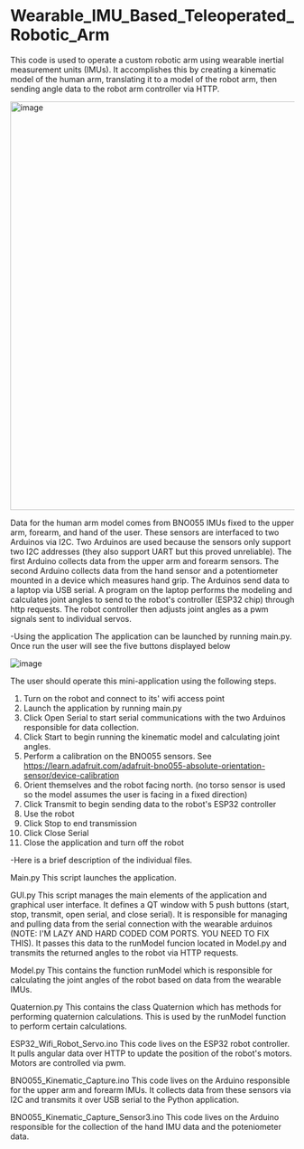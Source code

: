 # Wearable_IMU_Based_Teleoperated_Robotic_Arm

This code is used to operate a custom robotic arm using wearable inertial measurement units (IMUs). 
It accomplishes this by creating a kinematic model of the human arm, translating it to a model of the robot arm, 
then sending angle data to the robot arm controller via HTTP. 

<img width="723" alt="image" src="https://github.com/Wesley-Niswander/Wearable_IMU_Based_Teleoperated_Robotic_Arm/assets/147947724/ea14a48b-a4b3-4723-bc63-ab114a691074">

Data for the human arm model comes from BNO055 IMUs fixed to the upper arm, forearm, and hand of
the user. These sensors are interfaced to two Arduinos via I2C. Two Arduinos are used because the
sensors only support two I2C addresses (they also support UART but this proved unreliable). The 
first Arduino collects data from the upper arm and forearm sensors. The second Arduino collects
data from the hand sensor and a potentiometer mounted in a device which measures hand grip.
The Arduinos send data to a laptop via USB serial. A program on the laptop performs the modeling and
calculates joint angles to send to the robot's controller (ESP32 chip) through http requests. The
robot controller then adjusts joint angles as a pwm signals sent to individual servos.

-Using the application
The application can be launched by running main.py. Once run the user will see the five buttons displayed below

![image](https://github.com/Wesley-Niswander/Wearable_IMU_Based_Teleoperated_Robotic_Arm/assets/147947724/653b2430-6029-442a-b091-d2a2b388fb05)

The user should operate this mini-application using the following steps.
1) Turn on the robot and connect to its' wifi access point
2) Launch the application by running main.py
3) Click Open Serial to start serial communications with the two Arduinos responsible for data collection.
4) Click Start to begin running the kinematic model and calculating joint angles.
5) Perform a calibration on the BNO055 sensors. See https://learn.adafruit.com/adafruit-bno055-absolute-orientation-sensor/device-calibration
6) Orient themselves and the robot facing north. (no torso sensor is used so the model assumes the user is facing in a fixed direction)
7) Click Transmit to begin sending data to the robot's ESP32 controller
8) Use the robot
9) Click Stop to end transmission
10) Click Close Serial
11) Close the application and turn off the robot

-Here is a brief description of the individual files.

Main.py
This script launches the application.

GUI.py
This script manages the main elements of the application and graphical user interface. It defines a
QT window with 5 push buttons (start, stop, transmit, open serial, and close serial). It is responsible
for managing and pulling data from the serial connection with the wearable arduinos (NOTE: I'M LAZY AND
HARD CODED COM PORTS. YOU NEED TO FIX THIS). It passes this data to the runModel funcion located in Model.py
and transmits the returned angles to the robot via HTTP requests.

Model.py
This contains the function runModel which is responsible for calculating the joint angles of the robot based
on data from the wearable IMUs.

Quaternion.py
This contains the class Quaternion which has methods for performing quaternion calculations. This is used by
the runModel function to perform certain calculations.

ESP32_Wifi_Robot_Servo.ino
This code lives on the ESP32 robot controller. It pulls angular data over HTTP to update the position of the
robot's motors. Motors are controlled via pwm.

BNO055_Kinematic_Capture.ino
This code lives on the Arduino responsible for the upper arm and forearm IMUs. It collects data from these
sensors via I2C and transmits it over USB serial to the Python application.

BNO055_Kinematic_Capture_Sensor3.ino
This code lives on the Arduino responsible for the collection of the hand IMU data and the poteniometer data.



